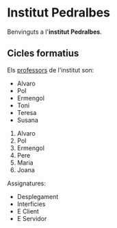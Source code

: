 # Institut Pedralbes
Benvinguts a l'**institut Pedralbes**.
## Cicles formatius 
Els [professors](https://www.institutpedralbes.cat/) de l'institut son:
- Alvaro
- Pol
- Ermengol
- Toni
- Teresa
- Susana

1. Alvaro
2. Pol
3. Ermengol
4. Pere
5. Maria
6. Joana

Assignatures:
- Desplegament
- Interficies
- E Client
- E Servidor
